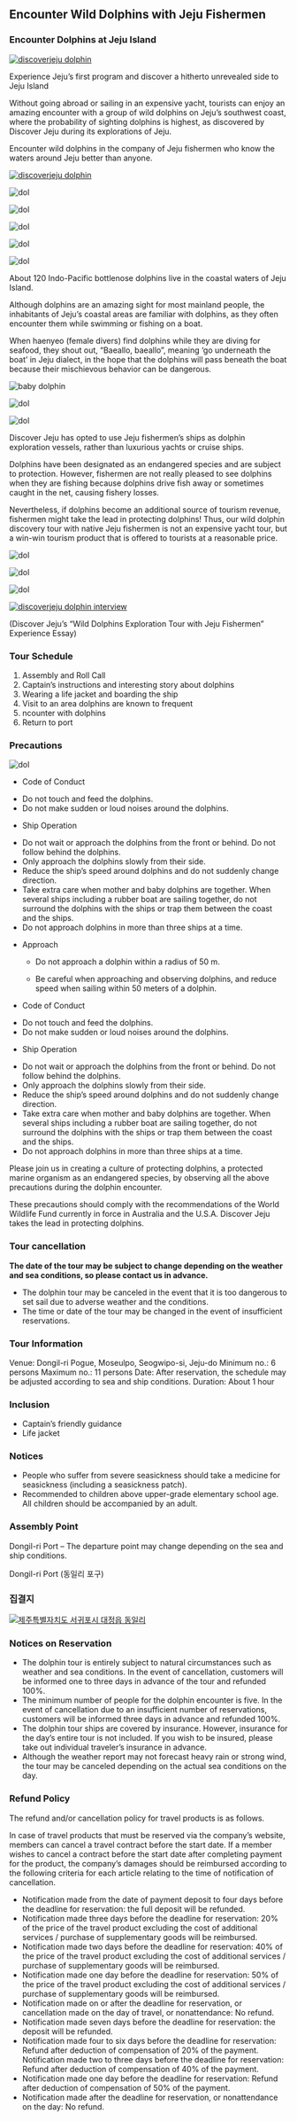 ## Encounter Wild Dolphins with Jeju Fishermen
### Encounter Dolphins at Jeju Island


[![discoverjeju dolphin](https://img.youtube.com/vi/EyehYqUnVz4/0.jpg)](https://www.youtube.com/watch?v=EyehYqUnVz4)



Experience Jeju’s first program and discover a hitherto unrevealed side to Jeju Island 

Without going abroad or sailing in an expensive yacht, 
tourists can enjoy an amazing encounter with a group of wild dolphins on Jeju’s southwest coast, where the probability of sighting dolphins is highest, as discovered by Discover Jeju during its explorations of Jeju.




 
Encounter wild dolphins in the company of Jeju fishermen who know the waters around Jeju better than anyone.



[![discoverjeju dolphin](https://img.youtube.com/vi/sBhUxjRW4NU/0.jpg)](https://www.youtube.com/watch?v=sBhUxjRW4NU)

![dol](https://s5.postimg.org/wvnpyiuk7/IMG_0316.jpg#center)

![dol](https://s5.postimg.org/8d0oxn6kn/IMG_7701.jpg#center)

![dol](https://s5.postimg.org/opaqndkw7/dol12.jpg#center)

![dol](https://s5.postimg.org/hcqa1em9j/IMG_0676.jpg?1#center)

![dol](https://s5.postimg.org/r67he7odz/IMG_0616.jpg#center)


About 120 Indo-Pacific bottlenose dolphins live in the coastal waters of Jeju Island.

Although dolphins are an amazing sight for most mainland people, the inhabitants of Jeju’s coastal areas are familiar with dolphins, as they often encounter them while swimming or fishing on a boat. 

When haenyeo (female divers) find dolphins while they are diving for seafood, they shout out, “Baeallo, baeallo”, meaning ‘go underneath the boat’ in Jeju dialect, in the hope that the dolphins will pass beneath the boat because their mischievous behavior can be dangerous. 

![baby dolphin](https://s5.postimg.org/os3t1p3bb/image.jpg#center)

![dol](https://s5.postimg.org/8tcpslfk7/dol11.jpg#center)

![dol](https://s5.postimg.org/dnk00x1yv/IMG_1136_-.jpg#center)


Discover Jeju has opted to use Jeju fishermen’s ships as dolphin exploration vessels, rather than luxurious yachts or cruise ships.

Dolphins have been designated as an endangered species and are subject to protection. However, fishermen are not really pleased to see dolphins when they are fishing because dolphins drive fish away or sometimes caught in the net, causing fishery losses. 

Nevertheless, if dolphins become an additional source of tourism revenue, fishermen might take the lead in protecting dolphins!
Thus, our wild dolphin discovery tour with native Jeju fishermen is not an expensive yacht tour, but a win-win tourism product that is offered to tourists at a reasonable price.

![dol](https://s5.postimg.org/cxi9yu0w7/IMG_7644.jpg#center)

![dol](https://s5.postimg.org/kty5tbmyv/dol10.jpg#center)

![dol](https://s5.postimg.org/vfi15btaf/dol09.jpg#center)



[![discoverjeju dolphin interview](https://img.youtube.com/vi/urmOEHdnf-w/0.jpg)](https://www.youtube.com/watch?v=urmOEHdnf-w)

(Discover Jeju’s “Wild Dolphins Exploration Tour with Jeju Fishermen” Experience Essay)




### Tour Schedule
1. Assembly and Roll Call
1. Captain’s instructions and interesting story about dolphins 
1. Wearing a life jacket and boarding the ship
1. Visit to an area dolphins are known to frequent
1. ncounter with dolphins
1. Return to port



### Precautions


![dol](https://s5.postimg.org/rdzpogoqf/dol_cution.png#center)


* Code of Conduct
- Do not touch and feed the dolphins.
- Do not make sudden or loud noises around the dolphins.


* Ship Operation
- Do not wait or approach the dolphins from the front or behind.
Do not follow behind the dolphins.
- Only approach the dolphins slowly from their side.
- Reduce the ship’s speed around dolphins and do not suddenly change direction.
- Take extra care when mother and baby dolphins are together.
When several ships including a rubber boat are sailing together, do not surround the dolphins with the ships or trap them between the coast and the ships.
- Do not approach dolphins in more than three ships at a time.


* Approach
  - Do not approach a dolphin within a radius of 50 m.

  - Be careful when approaching and observing dolphins, and reduce speed when sailing within 50 meters of a dolphin.

* Code of Conduct
- Do not touch and feed the dolphins.
- Do not make sudden or loud noises around the dolphins.

* Ship Operation
- Do not wait or approach the dolphins from the front or behind.
Do not follow behind the dolphins.
- Only approach the dolphins slowly from their side.
- Reduce the ship’s speed around dolphins and do not suddenly change direction.
- Take extra care when mother and baby dolphins are together.
When several ships including a rubber boat are sailing together, do not surround the dolphins with the ships or trap them between the coast and the ships.
- Do not approach dolphins in more than three ships at a time.

Please join us in creating a culture of protecting dolphins, a protected marine organism as an endangered species, by observing all the above precautions during the dolphin encounter.

These precautions should comply with the recommendations of the World Wildlife Fund currently in force in Australia and the U.S.A. 
Discover Jeju takes the lead in protecting dolphins.

### Tour cancellation 

**The date of the tour may be subject to change depending on the weather and sea conditions, so please contact us in advance.**

* The dolphin tour may be canceled in the event that it is too dangerous to set sail due to adverse weather and the conditions.
* The time or date of the tour may be changed in the event of insufficient reservations.


### Tour Information

Venue: Dongil-ri Pogue, Moseulpo, Seogwipo-si, Jeju-do
Minimum no.: 6 persons
Maximum no.: 11 persons
Date: After reservation, the schedule may be adjusted according to sea and ship conditions.
Duration: About 1 hour

### Inclusion
- Captain’s friendly guidance
- Life jacket

### Notices
- People who suffer from severe seasickness should take a medicine for seasickness (including a seasickness patch).
- Recommended to children above upper-grade elementary school age. All children should be accompanied by an adult.


### Assembly Point
Dongil-ri Port – The departure point may change depending on the sea and ship conditions.

Dongil-ri Port (동일리 포구)
### 집결지

[![제주특별자치도 서귀포시 대정읍 동일리](https://ssl.map.naver.com/staticmap/image?version=1.1&crs=EPSG:4326&caller=mw_map&center=126.2402738,33.2257686&level=11&markers=type,default2,126.2402738,33.2257686&baselayer=default&w=565&h=308)](https://m.map.naver.com/search2/site.nhn?query=%EB%8F%99%EC%9D%BC%EB%A6%AC%ED%8F%AC%EA%B5%AC&sm=hty&code=17067976)


### Notices on Reservation
- The dolphin tour is entirely subject to natural circumstances such as weather and sea conditions. In the event of cancellation, customers will be informed one to three days in advance of the tour and refunded 100%.
- The minimum number of people for the dolphin encounter is five. In the event of cancellation due to an insufficient number of reservations, customers will be informed three days in advance and refunded 100%.
- The dolphin tour ships are covered by insurance. However, insurance for the day’s entire tour is not included. If you wish to be insured, please take out individual traveler’s insurance in advance.
- Although the weather report may not forecast heavy rain or strong wind, the tour may be canceled depending on the actual sea conditions on the day.

### Refund Policy
The refund and/or cancellation policy for travel products is as follows.

In case of travel products that must be reserved via the company’s website, members can cancel a travel contract before the start date. If a member wishes to cancel a contract before the start date after completing payment for the product, the company’s damages should be reimbursed according to the following criteria for each article relating to the time of notification of cancellation.

* Notification made from the date of payment deposit to four days before the deadline for reservation: the full deposit will be refunded.
* Notification made three days before the deadline for reservation: 20% of the price of the travel product excluding the cost of additional services / purchase of supplementary goods will be reimbursed.
* Notification made two days before the deadline for reservation: 40% of the price of the travel product excluding the cost of additional services / purchase of supplementary goods will be reimbursed.
* Notification made one day before the deadline for reservation: 50% of the price of the travel product excluding the cost of additional services / purchase of supplementary goods will be reimbursed.
* Notification made on or after the deadline for reservation, or cancellation made on the day of travel, or nonattendance: No refund.
* Notification made seven days before the deadline for reservation: the deposit will be refunded.
* Notification made four to six days before the deadline for reservation: Refund after deduction of compensation of 20% of the payment.
Notification made two to three days before the deadline for reservation: Refund after deduction of compensation of 40% of the payment.
* Notification made one day before the deadline for reservation: Refund after deduction of compensation of 50% of the payment.
* Notification made after the deadline for reservation, or nonattendance on the day: No refund.
